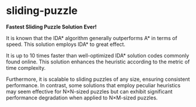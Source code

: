 # sliding-puzzle

**Fastest Sliding Puzzle Solution Ever!**

It is known that the IDA* algorithm generally outperforms A* in terms of speed. This solution employs IDA* to great effect.

It is up to 10 times faster than well-optimized IDA* solution codes commonly found online. This solution enhances the heuristic according to the metric of time complexity.

Furthermore, it is scalable to sliding puzzles of any size, ensuring consistent performance. In contrast, some solutions that employ peculiar heuristics may seem effective for N×N-sized puzzles but can exhibit significant performance degradation when applied to N×M-sized puzzles.
